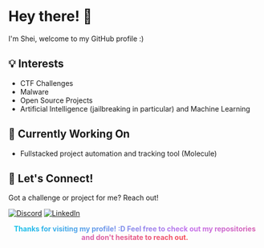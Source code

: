 
# Hey there! 👋
I'm Shei, welcome to my GitHub profile :)

## 💡 Interests

- CTF Challenges
- Malware
- Open Source Projects
- Artificial Intelligence (jailbreaking in particular) and Machine Learning

## 🚀 Currently Working On

- Fullstacked project automation and tracking tool (Molecule)

## 🤝 Let's Connect!

Got a challenge or project for me? Reach out!

[![Discord](https://img.shields.io/badge/Discord-%40shei.sh-7289DA?style=for-the-badge&logo=discord&logoColor=white)](https://discord.com/users/shei.sh)
[![LinkedIn](https://img.shields.io/badge/LinkedIn-Connect-0077B5?style=for-the-badge&logo=linkedin&logoColor=white)](https://www.linkedin.com/in/fullmoonshade/)


<p align="center"> <b> <span style="background: linear-gradient(to right, #12c2e9, #c471ed, #f64f59); -webkit-background-clip: text; -webkit-text-fill-color: transparent;"> Thanks for visiting my profile! :D Feel free to check out my repositories and don't hesitate to reach out. </span> </b> </p>
